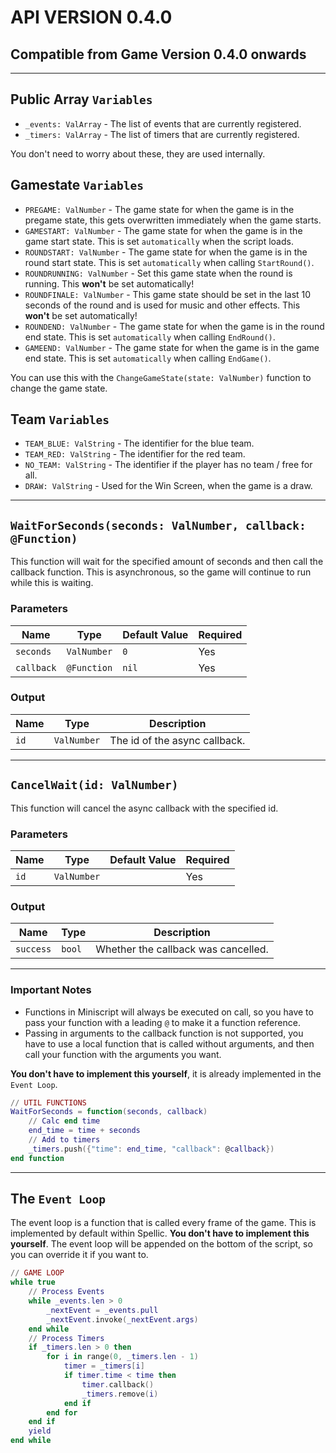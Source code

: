 # API VERSION 0.4.0
## Compatible from Game Version 0.4.0 onwards

---

## Public Array `Variables`
- `_events: ValArray` - The list of events that are currently registered.
- `_timers: ValArray` - The list of timers that are currently registered.

You don't need to worry about these, they are used internally.

## Gamestate `Variables`
- `PREGAME: ValNumber` - The game state for when the game is in the pregame state, this gets overwritten immediately when the game starts.
- `GAMESTART: ValNumber` - The game state for when the game is in the game start state. This is set `automatically` when the script loads.
- `ROUNDSTART: ValNumber` - The game state for when the game is in the round start state. This is set `automatically` when calling `StartRound()`.
- `ROUNDRUNNING: ValNumber` - Set this game state when the round is running. This **won't** be set automatically!
- `ROUNDFINALE: ValNumber` - This game state should be set in the last 10 seconds of the round and is used for music and other effects. This **won't** be set automatically!
- `ROUNDEND: ValNumber` - The game state for when the game is in the round end state. This is set `automatically` when calling `EndRound()`.
- `GAMEEND: ValNumber` - The game state for when the game is in the game end state. This is set `automatically` when calling `EndGame()`.

You can use this with the `ChangeGameState(state: ValNumber)` function to change the game state.

## Team `Variables`
- `TEAM_BLUE: ValString` - The identifier for the blue team.
- `TEAM_RED: ValString` - The identifier for the red team.
- `NO_TEAM: ValString` - The identifier if the player has no team / free for all.
- `DRAW: ValString` - Used for the Win Screen, when the game is a draw.

---

## `WaitForSeconds(seconds: ValNumber, callback: @Function)`

This function will wait for the specified amount of seconds and then call the callback function.
This is asynchronous, so the game will continue to run while this is waiting.

### Parameters

| Name | Type | Default Value | Required |
| --- | --- | --- | --- |
| `seconds` | `ValNumber` | `0` | Yes |
| `callback` | `@Function` | `nil` | Yes |

### Output

| Name | Type | Description |
| --- | --- | --- |
| `id` | `ValNumber` | The id of the async callback. |

---

## `CancelWait(id: ValNumber)`

This function will cancel the async callback with the specified id.

### Parameters

| Name | Type | Default Value | Required |
| --- | --- | --- | --- |
| `id` | `ValNumber` | | Yes |

### Output

| Name | Type | Description |
| --- | --- | --- |
| `success` | `bool` | Whether the callback was cancelled. |

---

### Important Notes

- Functions in Miniscript will always be executed on call, so you have to pass your function with a leading `@` to make it a function reference.
- Passing in arguments to the callback function is not supported, you have to use a local function that is called without arguments, and then call your function with the arguments you want.

**You don't have to implement this yourself**, it is already implemented in the `Event Loop`.
```lua
// UTIL FUNCTIONS
WaitForSeconds = function(seconds, callback)
    // Calc end time
    end_time = time + seconds
    // Add to timers
    _timers.push({"time": end_time, "callback": @callback})
end function
```

---

## The `Event Loop`

The event loop is a function that is called every frame of the game. This is implemented by default within Spellic. **You don't have to implement this yourself**.
The event loop will be appended on the bottom of the script, so you can override it if you want to.

```lua
// GAME LOOP
while true
    // Process Events
    while _events.len > 0
        _nextEvent = _events.pull
        _nextEvent.invoke(_nextEvent.args)
    end while
    // Process Timers
    if _timers.len > 0 then
        for i in range(0, _timers.len - 1)
            timer = _timers[i]
            if timer.time < time then
                timer.callback()
                _timers.remove(i)
            end if
        end for
    end if
    yield
end while
```